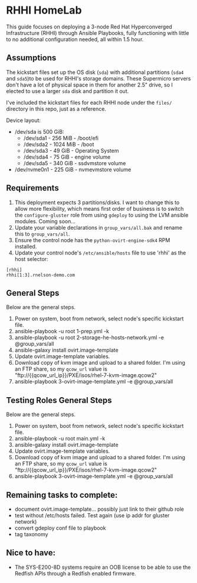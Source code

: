 # RHHI HomeLab

This guide focuses on deploying a 3-node Red Hat Hyperconverged Infrastructure (RHHI) through Ansible Playbooks, fully functioning with little to no additional configuration needed, all within 1.5 hour.

## Assumptions
The kickstart files set up the OS disk (`sda`) with additional partitions (`sda4` and `sda5`)to be used for RHHI's storage domains. These Supermicro servers don't have a lot of physical space in them for another 2.5" drive, so I elected to use a larger `sda` disk and partition it out.

I've included the kickstart files for each RHHI node under the `files/` directory in this repo, just as a reference.

Device layout:
- /dev/sda is 500 GiB:
  - /dev/sda1 - 256 MiB - /boot/efi
  - /dev/sda2 - 1024 MiB - /boot
  - /dev/sda3 - 49 GiB - Operating System
  - /dev/sda4 - 75 GiB - engine volume
  - /dev/sda5 - 340 GiB - ssdvmstore volume
- /dev/nvme0n1 - 225 GiB - nvmevmstore volume

## Requirements
1. This deployment expects 3 partitions/disks. I want to change this to allow more flexibility, which means first order of business is to switch the `configure-gluster` role from using `gdeploy` to using the LVM ansible modules. Coming soon...
2. Update your variable declarations in `group_vars/all.bak` and rename this to `group_vars/all`.
3. Ensure the control node has the `python-ovirt-engine-sdk4` RPM installed.
4. Update your control node's `/etc/ansible/hosts` file to use 'rhhi' as the host selector:
```
[rhhi]
rhhi[1:3].rnelson-demo.com
```

## General Steps
Below are the general steps.

1. Power on system, boot from network, select node's specific kickstart file.
2. ansible-playbook -u root 1-prep.yml -k
3. ansible-playbook -u root 2-storage-he-hosts-network.yml -e @group_vars/all
4. ansible-galaxy install ovirt.image-template
5. Update ovirt.image-template variables.
6. Download copy of kvm image and upload to a shared folder. I'm using an FTP share, so my `qcow_url` value is "ftp://{{qcow_url_ip}}/PXE/isos/rhel-7-kvm-image.qcow2"
7. ansible-playbook 3-ovirt-image-template.yml -e @group_vars/all

## Testing Roles General Steps
Below are the general steps.

1. Power on system, boot from network, select node's specific kickstart file.
2. ansible-playbook -u root main.yml -k
3. ansible-galaxy install ovirt.image-template
4. Update ovirt.image-template variables.
5. Download copy of kvm image and upload to a shared folder. I'm using an FTP share, so my `qcow_url` value is "ftp://{{qcow_url_ip}}/PXE/isos/rhel-7-kvm-image.qcow2"
6. ansible-playbook 3-ovirt-image-template.yml -e @group_vars/all

## Remaining tasks to complete:
- document ovirt.image-template... possibly just link to their github role
- test without /etc/hosts failed. Test again (use ip addr for gluster network)
- convert gdeploy conf file to playbook
- tag taxonomy

## Nice to have:
- The SYS-E200-8D systems require an OOB license to be able to use the Redfish APIs through a Redfish enabled firmware.
